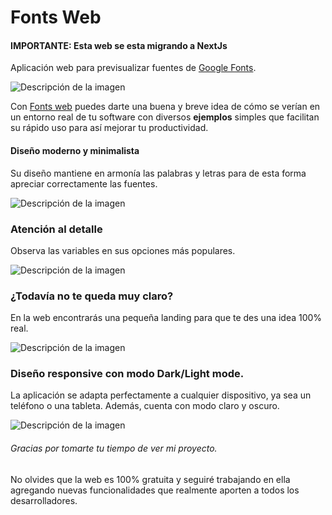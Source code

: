 # Fonts Web

#### IMPORTANTE: Esta web se esta migrando a NextJs

Aplicación web para previsualizar fuentes de [Google Fonts](https://fonts.google.com/).

![Descripción de la imagen](assets/md_1.png)

Con [Fonts web](https://fontsweb.online) puedes darte una buena y breve idea de cómo se verían en un entorno real de tu software con diversos **ejemplos** simples que facilitan su rápido uso para así mejorar tu productividad.

#### Diseño moderno y minimalista

Su diseño mantiene en armonía las palabras y letras para de esta forma apreciar correctamente las fuentes.

![Descripción de la imagen](assets/md_2.png)

### Atención al detalle

Observa las variables en sus opciones más populares.

![Descripción de la imagen](assets/md_3.png)

### ¿Todavía no te queda muy claro?

En la web encontrarás una pequeña landing para que te des una idea 100% real.

![Descripción de la imagen](assets/md_4.png)

### Diseño responsive con modo Dark/Light mode. 

La aplicación se adapta perfectamente a cualquier dispositivo, ya sea un teléfono o una tableta. Además, cuenta con modo claro y oscuro.

![Descripción de la imagen](assets/md_5.png)

###### Gracias por tomarte tu tiempo de ver mi proyecto. 

No olvides que la web es 100% gratuita y seguiré trabajando en ella agregando nuevas funcionalidades que realmente aporten a todos los desarrolladores.
